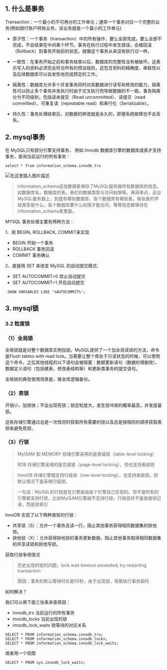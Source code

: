 
## 1. 什么是事务

Transaction：一个最小的不可再分的工作单元；通常一个事务对应一个完整的业务(例如银行账户转账业务，该业务就是一个最小的工作单元)

- 原子性：一个事务（transaction）中的所有操作，要么全部完成，要么全部不完成，不会结束在中间某个环节。事务在执行过程中发生错误，会被回滚（Rollback）到事务开始前的状态，就像这个事务从来没有执行过一样。

- 一致性：在事务开始之前和事务结束以后，数据库的完整性没有被破坏。这表示写入的资料必须完全符合所有的预设规则，这包含资料的精确度、串联性以及后续数据库可以自发性地完成预定的工作。

- 隔离性：数据库允许多个并发事务同时对其数据进行读写和修改的能力，隔离性可以防止多个事务并发执行时由于交叉执行而导致数据的不一致。事务隔离分为不同级别，包括读未提交（Read uncommitted）、读提交（read committed）、可重复读（repeatable read）和串行化（Serializable）。

- 持久性：事务处理结束后，对数据的修改就是永久的，即便系统故障也不会丢失。



## 2. mysql事务

在 MySQL只有部分引擎支持事务， 例如 Innodb 数据库引擎的数据库或表才支持事务，查询当前运行的所有事务：

```
select * from information_schema.innodb_trx
```
![在这里插入图片描述](https://img-blog.csdnimg.cn/20210301220759911.png?x-oss-process=image/watermark,type_ZmFuZ3poZW5naGVpdGk,shadow_10,text_aHR0cHM6Ly9ibG9nLmNzZG4ubmV0L2tvbmdtaW5neGlhb3hpYW8=,size_16,color_FFFFFF,t_70)

> information_schema这张数据表保存了MySQL服务器所有数据库的信息。如数据库名，数据库的表，表栏的数据类型与访问权限等。再简单点，这台MySQL服务器上，到底有哪些数据库、各个数据库有哪些表，每张表的字段类型是什么，各个数据库要什么权限才能访问，等等信息都保存在information_schema表里面。

MYSQL 事务处理主要有两种方法：

1、用 BEGIN, ROLLBACK, COMMIT来实现

- BEGIN 开始一个事务
- ROLLBACK 事务回滚
- COMMIT 事务确认

2、直接用 SET 来改变 MySQL 的自动提交模式:

- SET AUTOCOMMIT=0 禁止自动提交
- SET AUTOCOMMIT=1 开启自动提交

```
 SHOW VARIABLES LIKE '%AUTOCOMMIT%';
```

## 3. mysql锁

### 3.2 粒度锁

### （1）全局锁

全局锁就是对整个数据库实例加锁。MySQL提供了一个加全局读锁的方法，命令是Flush tables with read lock。当需要让整个库处于只读状态的时候，可以使用这个命令，之后其他线程的以下语句会被阻塞：数据更新语句（数据的增删改）、数据定义语句（包括建表、修改表结构等）和更新类事务的提交语句。

全局锁的典型使用场景是，做全库逻辑备份。

### （2）表锁

开销小，加锁快；不会出现死锁；锁定粒度大，发生锁冲突的概率最高，并发度最低。

这些存储引擎通过总是一次性同时获取所有需要的锁以及总是按相同的顺序获取表锁来避免死锁。

### （3）行锁

> MyISAM 和 MEMORY 存储引擎采用的是表级锁（table-level locking）

> BDB 存储引擎采用的是页面锁（page-level locking），但也支持表级锁

> InnoDB 存储引擎既支持行级锁（row-level locking），也支持表级锁，但默认情况下是采用行级锁。


> 一句话：MySQL的行锁是在引擎层由各个引擎自己实现的。但不是所有的引擎都支持行锁，比如MyISAM引擎就不支持行锁，行级锁并不是直接锁记录，而是锁索引

InnoDB 实现了以下两种类型的行锁：

- 共享锁（S）：允许一个事务去读一行，阻止其他事务获得相同数据集的排他锁。 
- 排他锁（X）：允许获得排他锁的事务更新数据，阻止其他事务取得相同数据集的共享读锁和排他写锁。


获取行锁争用情况

> 历史出现的锁的问题，lock wait timeout exceeded; try restarting transaction

> 原因：事务的默认等待时长是50秒，由于出现锁，导致执行事务超时

如何解决？

我们可以用下面三张表来查原因：

- innodb_trx 当前运行的所有事务
- innodb_locks 当前出现的锁
- innodb_lock_waits 锁等待的对应关系

```
SELECT * FROM information_schema.innodb_trx;
SELECT * FROM information_schema.innodb_locks;
SELECT * FROM information_schema.innodb_lock_waits;
```

或者用一个视图

```
SELECT * FROM sys.innodb_lock_waits;
```